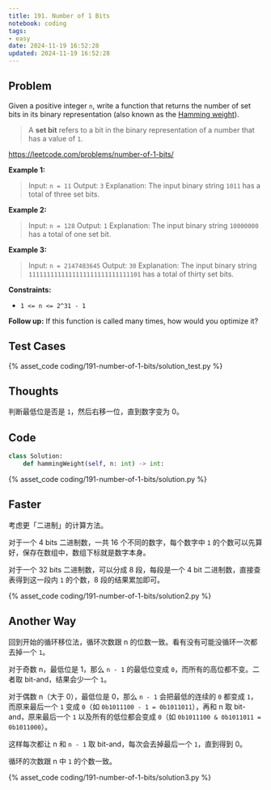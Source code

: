 ```yaml
---
title: 191. Number of 1 Bits
notebook: coding
tags:
- easy
date: 2024-11-19 16:52:28
updated: 2024-11-19 16:52:28
---
```

## Problem

Given a positive integer `n`, write a function that returns the number of set bits in its binary representation (also known as the [Hamming weight](http://en.wikipedia.org/wiki/Hamming_weight)).

> A **set bit** refers to a bit in the binary representation of a number that has a value of `1`.

<https://leetcode.com/problems/number-of-1-bits/>

**Example 1:**

> Input: `n = 11`
> Output: `3`
> Explanation:
> The input binary string `1011` has a total of three set bits.

**Example 2:**

> Input: `n = 128`
> Output: `1`
> Explanation:
> The input binary string `10000000` has a total of one set bit.

**Example 3:**

> Input: `n = 2147483645`
> Output: `30`
> Explanation:
> The input binary string `1111111111111111111111111111101` has a total of thirty set bits.

**Constraints:**

- `1 <= n <= 2^31 - 1`

**Follow up:** If this function is called many times, how would you optimize it?

## Test Cases

{% asset_code coding/191-number-of-1-bits/solution_test.py %}

## Thoughts

判断最低位是否是 `1`，然后右移一位，直到数字变为 0。

## Code

``` python
class Solution:
    def hammingWeight(self, n: int) -> int:
```

{% asset_code coding/191-number-of-1-bits/solution.py %}

## Faster

考虑更「二进制」的计算方法。

对于一个 4 bits 二进制数，一共 16 个不同的数字，每个数字中 `1` 的个数可以先算好，保存在数组中，数组下标就是数字本身。

对于一个 32 bits 二进制数，可以分成 8 段，每段是一个 4 bit 二进制数，直接查表得到这一段内 `1` 的个数，8 段的结果累加即可。

{% asset_code coding/191-number-of-1-bits/solution2.py %}

## Another Way

回到开始的循环移位法，循环次数跟 n 的位数一致。看有没有可能没循环一次都去掉一个 `1`。

对于奇数 n，最低位是 1，那么 `n - 1` 的最低位变成 `0`，而所有的高位都不变。二者取 bit-and，结果会少一个 `1`。

对于偶数 n（大于 0），最低位是 0，那么 `n - 1` 会把最低的连续的 `0` 都变成 `1`，而原来最后一个 `1` 变成 `0`（如 `0b1011100 - 1 = 0b1011011`），再和 n 取 bit-and，原来最后一个 `1` 以及所有的低位都会变成 `0`（如 `0b1011100 & 0b1011011 = 0b1011000`）。

这样每次都让 n 和 `n - 1` 取 bit-and，每次会去掉最后一个 `1`，直到得到 0。

循环的次数跟 n 中 `1` 的个数一致。

{% asset_code coding/191-number-of-1-bits/solution3.py %}
